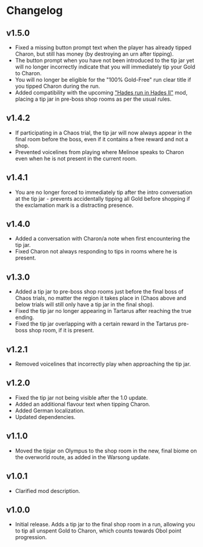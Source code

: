 # Changelog

## v1.5.0

<!--Releasenotes start-->
- Fixed a missing button prompt text when the player has already tipped Charon, but still has money (by destroying an urn after tipping).
- The button prompt when you have not been introduced to the tip jar yet will no longer incorrectly indicate that you will immediately tip your Gold to Charon.
- You will no longer be eligible for the "100% Gold-Free" run clear title if you tipped Charon during the run.
- Added compatibility with the upcoming ["Hades run in Hades II"](https://github.com/NikkelM/Hades-II-HadesBiomes) mod, placing a tip jar in pre-boss shop rooms as per the usual rules.
<!--Releasenotes end-->

## v1.4.2

- If participating in a Chaos trial, the tip jar will now always appear in the final room before the boss, even if it contains a free reward and not a shop.
- Prevented voicelines from playing where Melinoe speaks to Charon even when he is not present in the current room.

## v1.4.1

- You are no longer forced to immediately tip after the intro conversation at the tip jar - prevents accidentally tipping all Gold before shopping if the exclamation mark is a distracting presence.

## v1.4.0

- Added a conversation with Charon/a note when first encountering the tip jar.
- Fixed Charon not always responding to tips in rooms where he is present.

## v1.3.0

- Added a tip jar to pre-boss shop rooms just before the final boss of Chaos trials, no matter the region it takes place in (Chaos above and below trials will still only have a tip jar in the final shop).
- Fixed the tip jar no longer appearing in Tartarus after reaching the true ending.
- Fixed the tip jar overlapping with a certain reward in the Tartarus pre-boss shop room, if it is present.

## v1.2.1

- Removed voicelines that incorrectly play when approaching the tip jar.

## v1.2.0

- Fixed the tip jar not being visible after the 1.0 update.
- Added an additional flavour text when tipping Charon.
- Added German localization.
- Updated dependencies.

## v1.1.0

- Moved the tipjar on Olympus to the shop room in the new, final biome on the overworld route, as added in the Warsong update.

## v1.0.1

- Clarified mod description.

## v1.0.0

- Initial release. Adds a tip jar to the final shop room in a run, allowing you to tip all unspent Gold to Charon, which counts towards Obol point progression.
